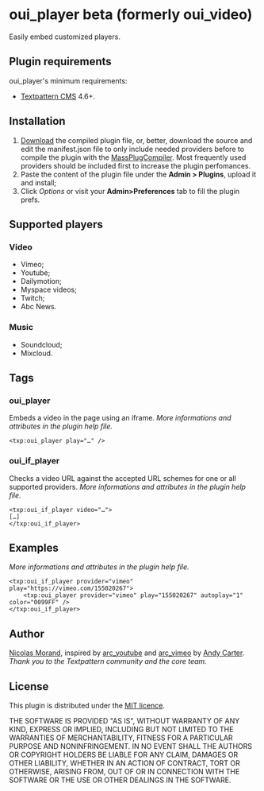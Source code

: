 # oui_player beta (formerly oui_video)

Easily embed customized players.

## Plugin requirements

oui_player's minimum requirements:

* [Textpattern CMS](http://textpattern.com/) 4.6+.

## Installation

1. [Download](https://github.com/NicolasGraph/oui_player/releases) the compiled plugin file, or, better, download the source and edit the manifest.json file to only include needed providers before to compile the plugin with the [MassPlugCompiler](https://github.com/gocom/MassPlugCompiler). Most frequently used providers should be included first to increase the plugin perfomances.
1. Paste the content of the plugin file under the **Admin > Plugins**, upload it and install;
1. Click *Options* or visit your **Admin>Preferences** tab to fill the plugin prefs.

## Supported players

### Video

* Vimeo;
* Youtube;
* Dailymotion;
* Myspace videos;
* Twitch;
* Abc News.

### Music

* Soundcloud;
* Mixcloud.

## Tags

### oui_player

Embeds a video in the page using an iframe.
*More informations and attributes in the plugin help file.*

```
<txp:oui_player play="…" />
```

### oui_if_player

Checks a video URL against the accepted URL schemes for one or all supported providers.
*More informations and attributes in the plugin help file.*

```
<txp:oui_if_player video="…">
[…]
</txp:oui_if_player>
```

## Examples

*More informations and attributes in the plugin help file.*

```
<txp:oui_if_player provider="vimeo" play="https://vimeo.com/155020267">
    <txp:oui_player provider="vimeo" play="155020267" autoplay="1" color="0099FF" />
</txp:oui_if_player>
```

## Author

[Nicolas Morand](https://twitter.com/NicolasGraph), inspired by [arc_youtube](http://andy-carter.com/txp/arc_youtube) and [arc_vimeo](http://andy-carter.com/txp/arc_vimeo) by [Andy Carter](http://andy-carter.com).
*Thank you to the Textpattern community and the core team.*

## License

This plugin is distributed under the [MIT licence](https://opensource.org/licenses/MIT).

THE SOFTWARE IS PROVIDED "AS IS", WITHOUT WARRANTY OF ANY KIND, EXPRESS OR IMPLIED, INCLUDING BUT NOT LIMITED TO THE WARRANTIES OF MERCHANTABILITY, FITNESS FOR A PARTICULAR PURPOSE AND NONINFRINGEMENT. IN NO EVENT SHALL THE AUTHORS OR COPYRIGHT HOLDERS BE LIABLE FOR ANY CLAIM, DAMAGES OR OTHER LIABILITY, WHETHER IN AN ACTION OF CONTRACT, TORT OR OTHERWISE, ARISING FROM, OUT OF OR IN CONNECTION WITH THE SOFTWARE OR THE USE OR OTHER DEALINGS IN THE SOFTWARE.
